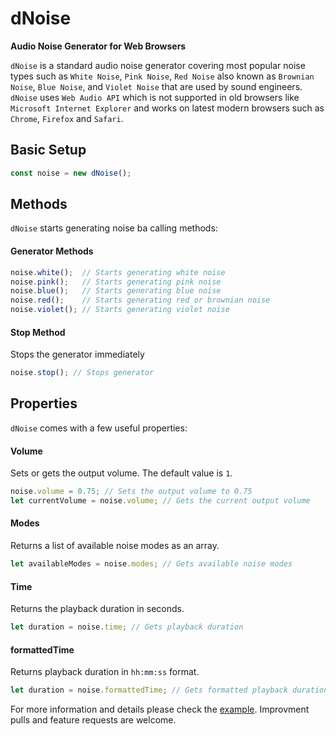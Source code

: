 # dNoise
**Audio Noise Generator for Web Browsers**

`dNoise` is a standard audio noise generator covering most popular noise types such as `White Noise`, `Pink Noise`, `Red Noise` also known as `Brownian Noise`, `Blue Noise`, and `Violet Noise` that are used by sound engineers. `dNoise` uses `Web Audio API` which is not supported in old browsers like `Microsoft Internet Explorer` and works on latest modern browsers such as `Chrome`, `Firefox` and `Safari`.

## Basic Setup
```javascript
const noise = new dNoise();
```

## Methods
`dNoise` starts generating noise ba calling methods:

#### Generator Methods
```javascript
noise.white();  // Starts generating white noise
noise.pink();   // Starts generating pink noise
noise.blue();   // Starts generating blue noise
noise.red();    // Starts generating red or brownian noise
noise.violet(); // Starts generating violet noise
```

#### Stop Method
Stops the generator immediately
```javascript
noise.stop(); // Stops generator
```

## Properties
`dNoise` comes with a few useful properties:

#### Volume
Sets or gets the output volume. The default value is `1`.
```javascript
noise.volume = 0.75; // Sets the output volume to 0.75
let currentVolume = noise.volume; // Gets the current output volume
```

#### Modes
Returns a list of available noise modes as an array.
```javascript
let availableModes = noise.modes; // Gets available noise modes
```

#### Time
Returns the playback duration in seconds.
```javascript
let duration = noise.time; // Gets playback duration
```

#### formattedTime
Returns playback duration in `hh:mm:ss` format.
```javascript
let duration = noise.formattedTime; // Gets formatted playback duration
```

For more information and details please check the [example](https://github.com/DIDAVA/dNoise/examples/index.html).
Improvment pulls and feature requests are welcome. 